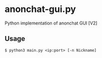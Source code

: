# anonchat-gui.py
Python implementation of anonchat GUI [V2]

## Usage
```
$ python3 main.py <ip:port> [-n Nickname]
```
